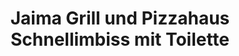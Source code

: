 ---
title: "Jaima Grill und Pizzahaus Schnellimbiss mit Toilette"
url: /ehringshausen/jaima-grill-und-pizzahaus-schnellimbiss-mit-toilette/
---